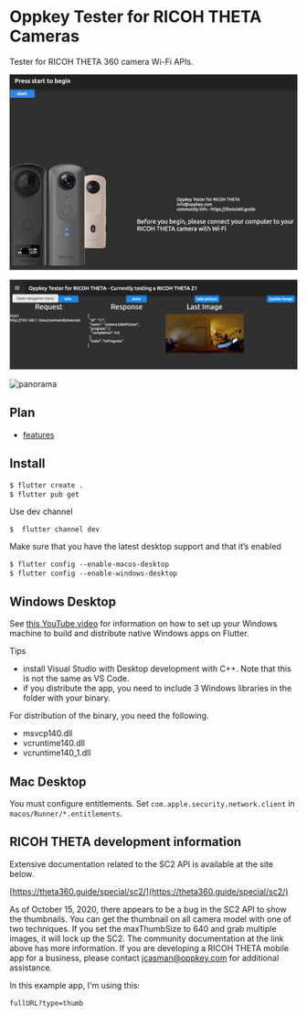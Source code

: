 # Oppkey Tester for RICOH THETA Cameras

Tester for RICOH THETA 360 camera Wi-Fi APIs.

![home](doc/image/home.png)

![status](doc/image/status.png)

![panorama](doc/image/panorama.gif)

## Plan

* [features](doc/plan/features.md)

## Install

```
$ flutter create .
$ flutter pub get
```
Use dev channel
```
$  flutter channel dev
```

Make sure that you have the latest desktop support and that it’s enabled
```
$ flutter config --enable-macos-desktop
$ flutter config --enable-windows-desktop
```

## Windows Desktop

See [this YouTube video](https://youtu.be/YhF3k68qpOU) for 
information on how to set up your 
Windows machine to build and distribute native Windows apps 
on Flutter. 

Tips

* install Visual Studio with Desktop development with C++.  Note that this is not the same as VS Code.
* if you distribute the app, you need to include 3 Windows libraries in the folder with your binary. 

For distribution of the binary, you need the following.

* msvcp140.dll
* vcruntime140.dll
* vcruntime140_1.dll



## Mac Desktop

You must configure entitlements.  Set `com.apple.security.network.client` in
`macos/Runner/*.entitlements`.

## RICOH THETA development information

Extensive documentation related to the SC2 API is available at the site below.

[https://theta360.guide/special/sc2/](https://theta360.guide/special/sc2/)

As of October 15, 2020, there appears to be a bug in the SC2 API to show the thumbnails.  You can get the thumbnail on all camera model with one of two techniques. If you set the maxThumbSize to 640 and grab multiple images,
it will lock up the SC2.  The community documentation 
at the link above has more information.  If you are developing
a RICOH THETA mobile app for a business, please contact jcasman@oppkey.com
for additional assistance. 

In this example app, I'm using this:

``` 
fullURL?type=thumb
```
